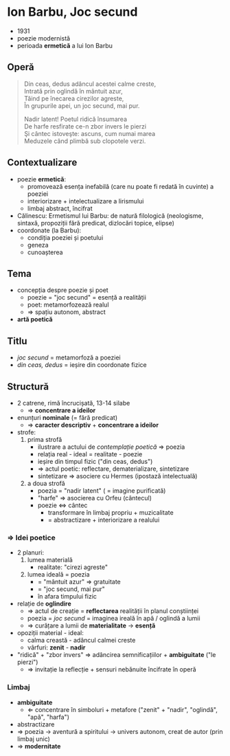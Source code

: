 Ion Barbu, Joc secund
===

* 1931
* poezie modernistă
* perioada **ermetică** a lui Ion Barbu

## Operă

> Din ceas, dedus adâncul acestei calme creste,  
> Intrată prin oglindă în mântuit azur,  
> Tăind pe înecarea cirezilor agreste,  
> În grupurile apei, un joc secund, mai pur.  
>
> Nadir latent! Poetul ridică însumarea  
> De harfe resfirate ce-n zbor invers le pierzi  
> Şi cântec istoveşte: ascuns, cum numai marea  
> Meduzele când plimbă sub clopotele verzi.  

## Contextualizare

* poezie **ermetică**:
	* promovează esența inefabilă (care nu poate fi redată în cuvinte) a poeziei
	* interiorizare + intelectualizare a lirismului
	* limbaj abstract, încifrat
* Călinescu: Ermetismul lui Barbu: de natură filologică (neologisme, sintaxă, propoziții fără predicat, dizlocări topice, elipse)
* coordonate (la Barbu):
	* condiția poeziei și poetului
	* geneza
	* cunoașterea

## Tema

* concepția despre poezie și poet
	* poezie = "joc secund" = esență a realității
	* poet: metamorfozează realul
	* ⇒ spațiu autonom, abstract
* **artă poetică**

## Titlu

* *joc secund* = metamorfoză a poeziei
* *din ceas, dedus* = ieșire din coordonate fizice

## Structură

* 2 catrene, rimă încrucișată, 13-14 silabe
	* ⇒ **concentrare a ideilor**
* enunțuri **nominale** (= fără predicat)
	* ⇒ **caracter descriptiv** + **concentrare a ideilor**
* strofe:
	1. prima strofă
		* ilustrare a actului de *contemplație poetică* ⇒ poezia
		* relația real - ideal = realitate - poezie
		* ieșire din timpul fizic ("din ceas, dedus")
		* ⇒ actul poetic: reflectare, dematerializare, sintetizare
		* sintetizare ⇒ asociere cu Hermes (ipostază intelectuală)
	2. a doua strofă
		* poezia = "nadir latent" ( = imagine purificată)
		* "harfe" ⇒ asocierea cu Orfeu (cântecul)
		* poezie ⇔ cântec
			* transformare în limbaj propriu + muzicalitate
			* = abstractizare + interiorizare a realului

### ⇒ Idei poetice

* 2 planuri:
	1. lumea materială
		* realitate: "cirezi agreste"
	2. lumea ideală = poezia
		* = "mântuit azur" ⇒ gratuitate
		* = "joc secund, mai pur"
		* în afara timpului fizic
* relație de **oglindire**
	* ⇒ actul de creație = **reflectarea** realității în planul conștiinței
	* poezia = *joc secund* = imaginea ireală în apă / oglindă a lumii
	* ⇒ curățare a lumii de **materialitate** → **esență**
* opoziții material - ideal:
	* calma creastă - adâncul calmei creste
	* vârfuri: **zenit** - **nadir**
* "ridică" + "zbor invers" ⇒ adâncirea semnificațiilor + **ambiguitate** ("le pierzi")
	* ⇒ invitație la reflecție + sensuri nebănuite încifrate în operă

### Limbaj

* **ambiguitate**
	* ⇐ concentrare în simboluri + metafore ("zenit" + "nadir", "oglindă", "apă", "harfa")
* abstractizare
* ⇒ poezia → aventură a spiritului → univers autonom, creat de autor (prin limbaj unic)
* ⇒ **modernitate**